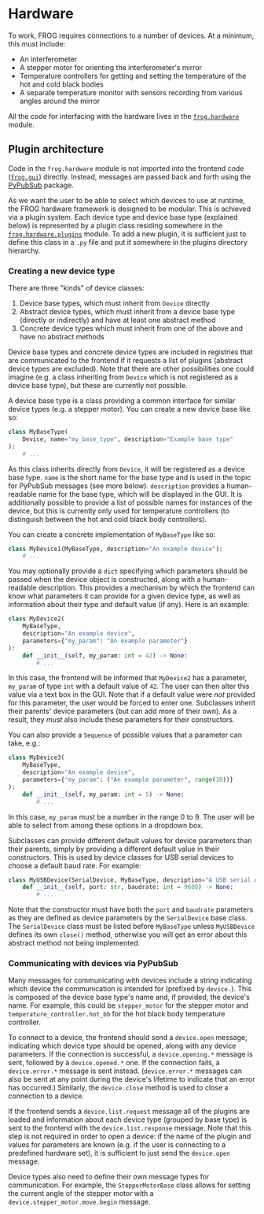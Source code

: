 # Hardware

To work, FROG requires connections to a number of devices. At a minimum, this must
include:

- An interferometer
- A stepper motor for orienting the interferometer's mirror
- Temperature controllers for getting and setting the temperature of the hot and cold
  black bodies
- A separate temperature monitor with sensors recording from various angles around the
  mirror

All the code for interfacing with the hardware lives in the
[`frog.hardware`](../reference/frog/hardware) module.

## Plugin architecture

Code in the `frog.hardware` module is not imported into the frontend code
([`frog.gui`](../reference/frog/gui)) directly. Instead, messages are passed back and
forth using the [PyPubSub](https://pypi.org/project/PyPubSub/) package.

As we want the user to be able to select which devices to use at runtime, the FROG
hardware framework is designed to be modular. This is achieved via a plugin system. Each
device type and device base type (explained below) is represented by a plugin class
residing somewhere in the [`frog.hardware.plugins`](../reference/frog/hardware/plugins)
module. To add a new plugin, it is sufficient just to define this class in a `.py` file
and put it somewhere in the plugins directory hierarchy.

### Creating a new device type

There are three "kinds" of device classes:

1. Device base types, which must inherit from `Device` directly
2. Abstract device types, which must inherit from a device base type (directly or
   indirectly) and have at least one abstract method
3. Concrete device types which must inherit from one of the above and have no abstract
   methods

Device base types and concrete device types are included in registries that are
communicated to the frontend if it requests a list of plugins (abstract device types are
excluded). Note that there are other possibilities one could imagine (e.g. a class
inheriting from `Device` which is not registered as a device base type), but these are
currently not possible.

A device base type is a class providing a common interface for similar device types
(e.g. a stepper motor). You can create a new device base like so:

```py
class MyBaseType(
    Device, name="my_base_type", description="Example base type"
):
    # ...
```

As this class inherits directly from `Device`, it will be registered as a device base
type. `name` is the short name for the base type and is used in the topic for PyPubSub
messages (see more below). `description` provides a human-readable name for the base
type, which will be displayed in the GUI. It is additionally possible to provide a list
of possible names for instances of the device, but this is currently only used for
temperature controllers (to distinguish between the hot and cold black body
controllers).

You can create a concrete implementation of `MyBaseType` like so:

```py
class MyDevice1(MyBaseType, description="An example device"):
    # ...
```

You may optionally provide a `dict` specifying which parameters should be passed when
the device object is constructed, along with a human-readable description. This provides
a mechanism by which the frontend can know what parameters it can provide for a given
device type, as well as information about their type and default value (if any). Here is
an example:

```py
class MyDevice2(
    MyBaseType,
    description="An example device",
    parameters={"my_param": "An example parameter"}
):
    def __init__(self, my_param: int = 42) -> None:
        # ...
```

In this case, the frontend will be informed that `MyDevice2` has a parameter, `my_param`
of type `int` with a default value of `42`. The user can then alter this value via a
text box in the GUI. Note that if a default value were *not* provided for this
parameter, the user would be forced to enter one. Subclasses inherit their parents'
device parameters (but can add more of their own). As a result, they *must* also include
these parameters for their constructors.

You can also provide a `Sequence` of possible values that a parameter can take, e.g.:

```py
class MyDevice3(
    MyBaseType,
    description="An example device",
    parameters={"my_param": ("An example parameter", range(10))}
):
    def __init__(self, my_param: int = 5) -> None:
        # ...
```

In this case, `my_param` must be a number in the range 0 to 9. The user will be able to
select from among these options in a dropdown box.

Subclasses can provide different default values for device parameters than their
parents, simply by providing a different default value in their constructors. This is
used by device classes for USB serial devices to choose a default baud rate. For
example:

```py
class MyUSBDevice(SerialDevice, MyBaseType, description="A USB serial device"):
    def __init__(self, port: str, baudrate: int = 9600) -> None:
        # ...
```

Note that the constructor must have both the `port` and `baudrate` parameters as they
are defined as device parameters by the `SerialDevice` base class. The `SerialDevice`
class must be listed before `MyBaseType` unless `MyUSBDevice` defines its own `close()`
method, otherwise you will get an error about this abstract method not being
implemented.

### Communicating with devices via PyPubSub

Many messages for communicating with devices include a string indicating which device
the communication is intended for (prefixed by `device.`). This is composed of the
device base type's name and, if provided, the device's name. For example, this could be
`stepper_motor` for the stepper motor and `temperature_controller.hot_bb` for the hot
black body temperature controller.

To connect to a device, the frontend should send a `device.open` message, indicating
which device type should be opened, along with any device parameters. If the connection
is successful, a `device.opening.*` message is sent, followed by a `device.opened.*`
one. If the connection fails, a `device.error.*` message is sent instead.
(`device.error.*` messages can also be sent at any point during the device's lifetime to
indicate that an error has occurred.) Similarly, the `device.close` method is used to
close a connection to a device.

If the frontend sends a `device.list.request` message all of the plugins are loaded and
information about each device type (grouped by base type) is sent to the frontend with
the `device.list.response` message. Note that this step is not required in order to open
a device: if the name of the plugin and values for parameters are known (e.g. if the
user is connecting to a predefined hardware set), it is sufficient to just send the
`device.open` message.

Device types also need to define their own message types for communication. For example,
the `StepperMotorBase` class allows for setting the current angle of the stepper motor
with a `device.stepper_motor.move.begin` message.
